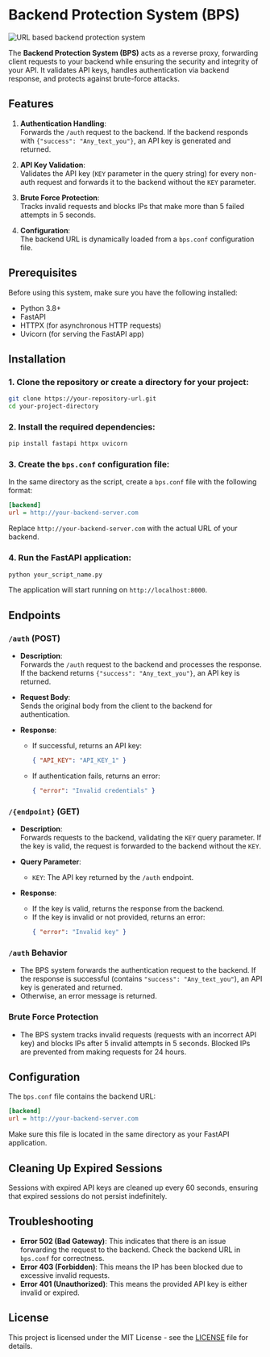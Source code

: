# Backend Protection System (BPS)
![URL based backend protection system](https://github.com/user-attachments/assets/21c45067-d764-4652-9e8f-ad7881c076ee)

The **Backend Protection System (BPS)** acts as a reverse proxy, forwarding client requests to your backend while ensuring the security and integrity of your API. It validates API keys, handles authentication via backend response, and protects against brute-force attacks.

## Features

1. **Authentication Handling**:  
   Forwards the `/auth` request to the backend. If the backend responds with `{"success": "Any_text_you"}`, an API key is generated and returned.

2. **API Key Validation**:  
   Validates the API key (`KEY` parameter in the query string) for every non-auth request and forwards it to the backend without the `KEY` parameter.

3. **Brute Force Protection**:  
   Tracks invalid requests and blocks IPs that make more than 5 failed attempts in 5 seconds.

4. **Configuration**:  
   The backend URL is dynamically loaded from a `bps.conf` configuration file.

## Prerequisites

Before using this system, make sure you have the following installed:

- Python 3.8+  
- FastAPI  
- HTTPX (for asynchronous HTTP requests)
- Uvicorn (for serving the FastAPI app)

## Installation

### 1. Clone the repository or create a directory for your project:

```bash
git clone https://your-repository-url.git
cd your-project-directory
```

### 2. Install the required dependencies:

```bash
pip install fastapi httpx uvicorn
```

### 3. Create the `bps.conf` configuration file:

In the same directory as the script, create a `bps.conf` file with the following format:

```ini
[backend]
url = http://your-backend-server.com
```

Replace `http://your-backend-server.com` with the actual URL of your backend.

### 4. Run the FastAPI application:

```bash
python your_script_name.py
```

The application will start running on `http://localhost:8000`.

## Endpoints

### `/auth` (POST)

- **Description**:  
   Forwards the `/auth` request to the backend and processes the response. If the backend returns `{"success": "Any_text_you"}`, an API key is returned.
  
- **Request Body**:  
  Sends the original body from the client to the backend for authentication.

- **Response**:  
  - If successful, returns an API key:  
    ```json
    { "API_KEY": "API_KEY_1" }
    ```
  - If authentication fails, returns an error:  
    ```json
    { "error": "Invalid credentials" }
    ```

### `/{endpoint}` (GET)

- **Description**:  
   Forwards requests to the backend, validating the `KEY` query parameter. If the key is valid, the request is forwarded to the backend without the `KEY`.

- **Query Parameter**:
  - `KEY`: The API key returned by the `/auth` endpoint.

- **Response**:  
  - If the key is valid, returns the response from the backend.
  - If the key is invalid or not provided, returns an error:  
    ```json
    { "error": "Invalid key" }
    ```

### `/auth` Behavior

- The BPS system forwards the authentication request to the backend. If the response is successful (contains `"success": "Any_text_you"`), an API key is generated and returned.
- Otherwise, an error message is returned.

### Brute Force Protection

- The BPS system tracks invalid requests (requests with an incorrect API key) and blocks IPs after 5 invalid attempts in 5 seconds. Blocked IPs are prevented from making requests for 24 hours.

## Configuration

The `bps.conf` file contains the backend URL:

```ini
[backend]
url = http://your-backend-server.com
```

Make sure this file is located in the same directory as your FastAPI application.

## Cleaning Up Expired Sessions

Sessions with expired API keys are cleaned up every 60 seconds, ensuring that expired sessions do not persist indefinitely.

## Troubleshooting

- **Error 502 (Bad Gateway)**: This indicates that there is an issue forwarding the request to the backend. Check the backend URL in `bps.conf` for correctness.
- **Error 403 (Forbidden)**: This means the IP has been blocked due to excessive invalid requests.
- **Error 401 (Unauthorized)**: This means the provided API key is either invalid or expired.

## License

This project is licensed under the MIT License - see the [LICENSE](LICENSE) file for details.
